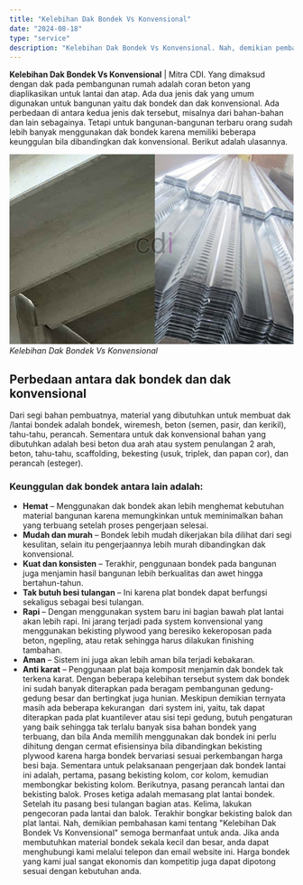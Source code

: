 ```yaml
---
title: "Kelebihan Dak Bondek Vs Konvensional"
date: "2024-08-18"
type: "service"
description: "Kelebihan Dak Bondek Vs Konvensional. Nah, demikian pembahasan kami tentang Kelebihan Dak Bondek Vs Konvensional semoga bermanfaat untuk anda. Jika anda me..."
---
```


**Kelebihan Dak Bondek Vs Konvensional** | Mitra CDI. Yang dimaksud dengan dak pada pembangunan rumah adalah coran beton yang diaplikasikan untuk lantai dan atap. Ada dua jenis dak yang umum digunakan untuk bangunan yaitu dak bondek dan dak konvensional. Ada perbedaan di antara kedua jenis dak tersebut, misalnya dari bahan-bahan dan lain sebagainya. Tetapi untuk bangunan-bangunan terbaru orang sudah lebih banyak menggunakan dak bondek karena memiliki beberapa keunggulan bila dibandingkan dak konvensional. Berikut adalah ulasannya.

![Kelebihan Dak Bondek Vs Konvensional](/images/blog/dak-bondek-dan-konvesional.jpg)
*Kelebihan Dak Bondek Vs Konvensional*

 ## Perbedaan antara dak bondek dan dak konvensional
    
Dari segi bahan pembuatnya, material yang dibutuhkan untuk membuat dak /lantai bondek adalah bondek, wiremesh, beton (semen, pasir, dan kerikil), tahu-tahu, perancah. Sementara untuk dak konvensional bahan yang dibutuhkan adalah besi beton dua arah atau system penulangan 2 arah, beton, tahu-tahu, scaffolding, bekesting (usuk, triplek, dan papan cor), dan perancah (esteger).
### Keunggulan dak bondek antara lain adalah:
- **Hemat** – Menggunakan dak bondek akan lebih menghemat kebutuhan material bangunan karena memungkinkan untuk meminimalkan bahan yang terbuang setelah proses pengerjaan selesai.
- **Mudah dan murah** – Bondek lebih mudah dikerjakan bila dilihat dari segi kesulitan, selain itu pengerjaannya lebih murah dibandingkan dak konvensional.
- **Kuat dan konsisten** – Terakhir, penggunaan bondek pada bangunan juga menjamin hasil bangunan lebih berkualitas dan awet hingga bertahun-tahun.
- **Tak butuh besi tulangan** – Ini karena plat bondek dapat berfungsi sekaligus sebagai besi tulangan.
- **Rapi** – Dengan menggunakan system baru ini bagian bawah plat lantai akan lebih rapi. Ini jarang terjadi pada system konvensional yang menggunakan bekisting plywood yang beresiko kekeroposan pada beton, ngepling, atau retak sehingga harus dilakukan finishing tambahan.
- **Aman** – Sistem ini juga akan lebih aman bila terjadi kebakaran.
- **Anti karat** – Penggunaan plat baja komposit menjamin dak bondek tak terkena karat.
Dengan beberapa kelebihan tersebut system dak bondek ini sudah banyak diterapkan pada beragam pembangunan gedung-gedung besar dan bertingkat juga hunian. Meskipun demikian ternyata masih ada beberapa kekurangan  dari system ini, yaitu, tak dapat diterapkan pada plat kuantilever atau sisi tepi gedung, butuh pengaturan yang baik sehingga tak terlalu banyak sisa bahan bondek yang terbuang, dan bila Anda memilih menggunakan dak bondek ini perlu dihitung dengan cermat efisiensinya bila dibandingkan bekisting plywood karena harga bondek bervariasi sesuai perkembangan harga besi baja.
Sementara untuk pelaksanaan pengerjaan dak bondek lantai ini adalah, pertama, pasang bekisting kolom, cor kolom, kemudian membongkar bekisting kolom. Berikutnya, pasang perancah lantai dan bekisting balok. Proses ketiga adalah memasang plat lantai bondek. Setelah itu pasang besi tulangan bagian atas. Kelima, lakukan pengecoran pada lantai dan balok. Terakhir bongkar bekisting balok dan plat lantai.
Nah, demikian pembahasan kami tentang "Kelebihan Dak Bondek Vs Konvensional" semoga bermanfaat untuk anda. Jika anda membutuhkan material bondek sekala kecil dan besar, anda dapat menghubungi kami melalui telepon dan email website ini. Harga bondek yang kami jual sangat ekonomis dan kompetitip juga dapat dipotong sesuai dengan kebutuhan anda.
